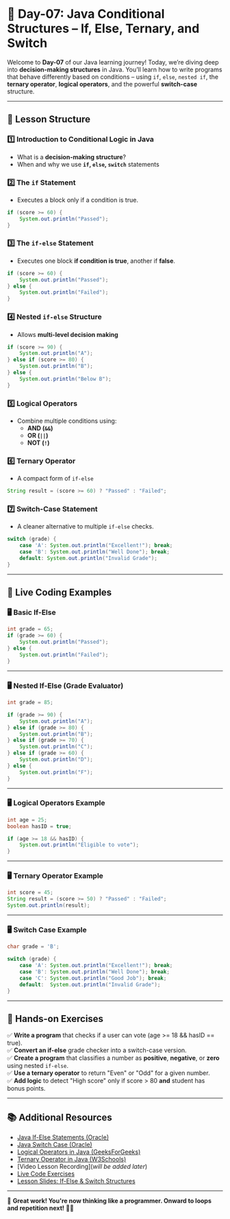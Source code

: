 # **📘 Day-07: Java Conditional Structures – If, Else, Ternary, and Switch**  
Welcome to **Day-07** of our Java learning journey! Today, we’re diving deep into **decision-making structures** in Java. You’ll learn how to write programs that behave differently based on conditions – using `if`, `else`, `nested if`, the **ternary operator**, **logical operators**, and the powerful **switch-case** structure.

---

## **📌 Lesson Structure**

### **1️⃣ Introduction to Conditional Logic in Java**
- What is a **decision-making structure**?
- When and why we use **`if`, `else`, `switch`** statements

### **2️⃣ The `if` Statement**
- Executes a block only if a condition is true.
```java
if (score >= 60) {
    System.out.println("Passed");
}
```

### **3️⃣ The `if-else` Statement**
- Executes one block **if condition is true**, another if **false**.
```java
if (score >= 60) {
    System.out.println("Passed");
} else {
    System.out.println("Failed");
}
```

### **4️⃣ Nested `if-else` Structure**
- Allows **multi-level decision making**
```java
if (score >= 90) {
    System.out.println("A");
} else if (score >= 80) {
    System.out.println("B");
} else {
    System.out.println("Below B");
}
```

### **5️⃣ Logical Operators**
- Combine multiple conditions using:
  - **AND (`&&`)**
  - **OR (`||`)**
  - **NOT (`!`)**

### **6️⃣ Ternary Operator**
- A compact form of `if-else`
```java
String result = (score >= 60) ? "Passed" : "Failed";
```

### **7️⃣ Switch-Case Statement**
- A cleaner alternative to multiple `if-else` checks.
```java
switch (grade) {
    case 'A': System.out.println("Excellent!"); break;
    case 'B': System.out.println("Well Done"); break;
    default: System.out.println("Invalid Grade");
}
```

---

## **📜 Live Coding Examples**

### **🖥️ Basic If-Else**
```java
int grade = 65;
if (grade >= 60) {
    System.out.println("Passed");
} else {
    System.out.println("Failed");
}
```

---

### **🖥️ Nested If-Else (Grade Evaluator)**
```java
int grade = 85;

if (grade >= 90) {
    System.out.println("A");
} else if (grade >= 80) {
    System.out.println("B");
} else if (grade >= 70) {
    System.out.println("C");
} else if (grade >= 60) {
    System.out.println("D");
} else {
    System.out.println("F");
}
```

---

### **🖥️ Logical Operators Example**
```java
int age = 25;
boolean hasID = true;

if (age >= 18 && hasID) {
    System.out.println("Eligible to vote");
}
```

---

### **🖥️ Ternary Operator Example**
```java
int score = 45;
String result = (score >= 50) ? "Passed" : "Failed";
System.out.println(result);
```

---

### **🖥️ Switch Case Example**
```java
char grade = 'B';

switch (grade) {
    case 'A': System.out.println("Excellent!"); break;
    case 'B': System.out.println("Well Done"); break;
    case 'C': System.out.println("Good Job"); break;
    default:  System.out.println("Invalid Grade");
}
```

---

## **🎯 Hands-on Exercises**

✅ **Write a program** that checks if a user can vote (age >= 18 && hasID == true).  
✅ **Convert an if-else** grade checker into a switch-case version.  
✅ **Create a program** that classifies a number as **positive**, **negative**, or **zero** using nested `if-else`.  
✅ **Use a ternary operator** to return "Even" or "Odd" for a given number.  
✅ **Add logic** to detect "High score" only if score > 80 **and** student has bonus points.

---

## **📚 Additional Resources**
- [Java If-Else Statements (Oracle)](https://docs.oracle.com/javase/tutorial/java/nutsandbolts/if.html)
- [Java Switch Case (Oracle)](https://docs.oracle.com/javase/tutorial/java/nutsandbolts/switch.html)
- [Logical Operators in Java (GeeksForGeeks)](https://www.geeksforgeeks.org/java-logical-operators-with-examples/)
- [Ternary Operator in Java (W3Schools)](https://www.w3schools.com/java/java_conditions_shorthand.asp)
- [Video Lesson Recording](_will be added later_)
- [Live Code Exercises](https://github.com/FW-Zalando-Java-Backend-Engineer/Day-07_If_Else/tree/main/Day_7)
- [Lesson Slides: If-Else & Switch Structures](https://github.com/FW-Zalando-Java-Backend-Engineer/Day-07_If_Else/blob/main/Control%20Flow%20Structure-If-else%20and%20switch%20Statement.pdf)

---

🚀 **Great work! You're now thinking like a programmer. Onward to loops and repetition next!** 🔄🎉
